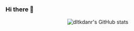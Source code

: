 ### Hi there 👋
<div align="center">
<img src="https://github-readme-stats.vercel.app/api?username=dltkdanr&show_icons=true&theme=radical" alt="dltkdanr's GitHub stats">
  
  </div>
<!--
**dltkdanr/dltkdanr** is a ✨ _special_ ✨ repository because its `README.md` (this file) appears on your GitHub profile.
Here are some ideas to get you started:

- 🔭 I’m currently working on ...
- 🌱 I’m currently learning ...
- 👯 I’m looking to collaborate on ...
- 🤔 I’m looking for help with ...
- 💬 Ask me about ...
- 📫 How to reach me: ...
- 😄 Pronouns: ...
- ⚡ Fun fact: ...
-->
